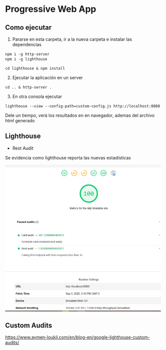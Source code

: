 # Progressive Web App

## Como ejecutar

1. Pararse en esta carpeta, ir a la nueva carpeta e instalar las dependencias
```
npm i -g http-server
npm i -g lighthouse
```

```
cd lighthouse & npm install

```

2. Ejecutar la aplicación en un server

```
cd .. & http-server .
```

3. En otra consola ejecutar
```
lighthouse --view --config-path=custom-config.js http://localhost:8080 
```

Dele un tiempo, verá los resultados en en navegador, ademas del archivo html generado

## Lighthouse 

* Rest Audit

Se evidencia como lighthouse reporta las nuevas estadísticas

![rest](./images/screenshots/screenshot1.png)

## Custom Audits

https://www.aymen-loukil.com/en/blog-en/google-lighthouse-custom-audits/
